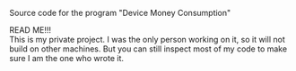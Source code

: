 Source code for the program "Device Money Consumption"

READ ME!!!<br>
This is my private project. I was the only person working on it, so it will not build on other machines.
But you can still inspect most of my code to make sure I am the one who wrote it.

